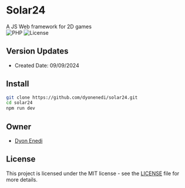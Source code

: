 # Solar24
A JS Web framework for 2D games  
![PHP](https://img.shields.io/badge/React-10.9.3-blue)
![License](https://img.shields.io/badge/license-MIT-green)

## Version Updates 
- Created Date: 09/09/2024

## Install
```bash
git clone https://github.com/dyonenedi/solar24.git
cd solar24
npm run dev
```

## Owner
- [Dyon Enedi](https://github.com/dyonenedi)

## License
This project is licensed under the MIT license - see the [LICENSE](LICENSE) file for more details.
